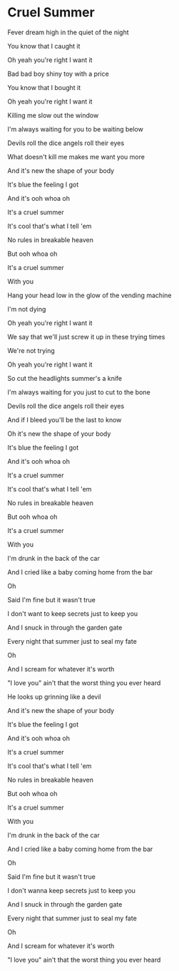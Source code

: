 # Cruel Summer

Fever dream high in the quiet of the night

You know that I caught it

Oh yeah you're right I want it

Bad bad boy shiny toy with a price

You know that I bought it

Oh yeah you're right I want it

Killing me slow out the window

I'm always waiting for you to be waiting below

Devils roll the dice angels roll their eyes

What doesn't kill me makes me want you more

And it's new the shape of your body

It's blue the feeling I got

And it's ooh whoa oh

It's a cruel summer

It's cool that's what I tell 'em

No rules in breakable heaven

But ooh whoa oh

It's a cruel summer

With you

Hang your head low in the glow of the vending machine

I'm not dying

Oh yeah you're right I want it

We say that we'll just screw it up in these trying times

We're not trying

Oh yeah you're right I want it

So cut the headlights summer's a knife

I'm always waiting for you just to cut to the bone

Devils roll the dice angels roll their eyes

And if I bleed you'll be the last to know

Oh it's new the shape of your body

It's blue the feeling I got

And it's ooh whoa oh

It's a cruel summer

It's cool that's what I tell 'em

No rules in breakable heaven

But ooh whoa oh

It's a cruel summer

With you

I'm drunk in the back of the car

And I cried like a baby coming home from the bar

Oh

Said I'm fine but it wasn't true

I don't want to keep secrets just to keep you

And I snuck in through the garden gate

Every night that summer just to seal my fate

Oh

And I scream for whatever it's worth

"I love you" ain't that the worst thing you ever heard

He looks up grinning like a devil

And it's new the shape of your body

It's blue the feeling I got

And it's ooh whoa oh

It's a cruel summer

It's cool that's what I tell 'em

No rules in breakable heaven

But ooh whoa oh

It's a cruel summer

With you

I'm drunk in the back of the car

And I cried like a baby coming home from the bar

Oh

Said I'm fine but it wasn't true

I don't wanna keep secrets just to keep you

And I snuck in through the garden gate

Every night that summer just to seal my fate

Oh

And I scream for whatever it's worth

"I love you" ain't that the worst thing you ever heard